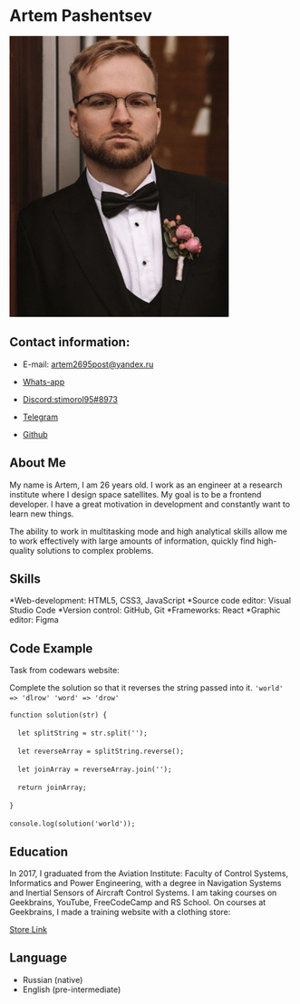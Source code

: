 # **Artem Pashentsev**

![profile](./img/profile.jpg)

## Contact information:

- E-mail: artem2695post@yandex.ru

- [Whats-app](https://wa.me/+79999645808)

- [Discord:stimorol95#8973](https://discord.com/channels/@me/626266222471675906)

- [Telegram](https://t.me/stimorol95)

- [Github](https://github.com/stimorol95)

## About Me

My name is Artem, I am 26 years old. I work as an engineer at a research institute where I design space satellites. My goal is to be a frontend developer. I have a great motivation in development and constantly want to learn new things.

The ability to work in multitasking mode and high analytical skills allow me to work effectively with large amounts of information, quickly find high-quality solutions to complex problems.

## Skills

*Web-development: HTML5, CSS3, JavaScript
*Source code editor: Visual Studio Code
*Version control: GitHub, Git
*Frameworks: React
*Graphic editor: Figma

## Code Example

Task from codewars website:

Complete the solution so that it reverses the string passed into it.
`'world' => 'dlrow' 'word' => 'drow' `

```
function solution(str) {

  let splitString = str.split('');

  let reverseArray = splitString.reverse();

  let joinArray = reverseArray.join('');

  return joinArray;

}

console.log(solution('world'));
```

## Education

In 2017, I graduated from the Aviation Institute: Faculty of Control Systems, Informatics and Power Engineering, with a degree in Navigation Systems and Inertial Sensors of Aircraft Control Systems. I am taking courses on Geekbrains, YouTube, FreeCodeCamp and RS School. On courses at Geekbrains, I made a training website with a clothing store:

[Store Link](https://stimorol95.github.io/clothing_store/)

## Language

- Russian (native)
- English (pre-intermediate)
